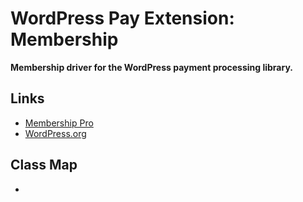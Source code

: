 # WordPress Pay Extension: Membership

**Membership driver for the WordPress payment processing library.**

## Links

*	[Membership Pro](https://premium.wpmudev.org/project/membership/)
*	[WordPress.org](https://wordpress.org/plugins/membership/)

## Class Map

*	
